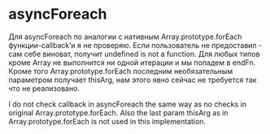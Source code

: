 # asyncForeach
Для asyncForeach по аналогии с нативным Array.prototype.forEach функции-callback’и я не проверяю. 
Если пользователь не предоставил - сам себе виноват, получит undefined is not a function.
Для любых типов кроме Array не выполнится ни одной итерации и мы попадем в endFn.
Кроме того Array.prototype.forEach последним необязательным параметром получает thisArg, нам этого явно сейчас не требуется так что не реализовано.

I do not check callback in asyncForeach the same way as no checks in original Array.prototype.forEach.
Also the last param thisArg as in Array.prototype.forEach is not used in this implementation.